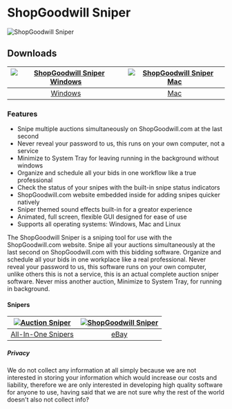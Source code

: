 # ShopGoodwill Sniper
![ShopGoodwill Sniper](https://github.com/Auction-Sniper/ShopGoodwill/blob/main/images/shopgoodwillsniper2.png?raw=true)
## Downloads
[![ShopGoodwill Sniper Windows](https://github.com/Auction-Sniper/ShopGoodwill/blob/main/images/auctionsniper-windows.png?raw=true)](https://www.googleapis.com/drive/v3/files/1-9WRE-86hz5GZHAs19xzIFtcsOiXz5tn?alt=media&key=AIzaSyBljJ0htOM682yhMPu3A5TfQxdrRkqX_to)  |  [![ShopGoodwill Sniper Mac](https://github.com/Auction-Sniper/ShopGoodwill/blob/main/images/auctionsniper-mac.png?raw=true)](https://www.googleapis.com/drive/v3/files/1-Dlh-COYkcYffY2jM11yG_x3dkleRj4C?alt=media&key=AIzaSyBljJ0htOM682yhMPu3A5TfQxdrRkqX_to)
:-------------------------:|:-------------------------:
[Windows](https://www.googleapis.com/drive/v3/files/1-9WRE-86hz5GZHAs19xzIFtcsOiXz5tn?alt=media&key=AIzaSyBljJ0htOM682yhMPu3A5TfQxdrRkqX_to)             |  [Mac](https://www.googleapis.com/drive/v3/files/1-Dlh-COYkcYffY2jM11yG_x3dkleRj4C?alt=media&key=AIzaSyBljJ0htOM682yhMPu3A5TfQxdrRkqX_to)
### Features
- Snipe multiple auctions simultaneously on ShopGoodwill.com at the last second
- Never reveal your password to us, this runs on your own computer, not a service
- Minimize to System Tray for leaving running in the background without windows
- Organize and schedule all your bids in one workflow like a true professional
- Check the status of your snipes with the built-in snipe status indicators
- ShopGoodwill.com website embedded inside for adding snipes quicker natively
- Sniper themed sound effects built-in for a greator experience
- Animated, full screen, flexible GUI designed for ease of use
- Supports all operating systems: Windows, Mac and Linux

The ShopGoodwill Sniper is a sniping tool for use with the ShopGoodwill.com website. Snipe all your auctions simultaneously at the last second on ShopGoodwill.com with this bidding software. Organize and schedule all your bids in one workplace like a real professional. Never reveal your password to us, this software runs on your own computer, unlike others this is not a service, this is an actual complete auction sniper software. Never miss another auction, Minimize to System Tray, for running in background.
#### Snipers
[![Auction Sniper](https://github.com/Auction-Sniper/ShopGoodwill/blob/main/images/auctionsniper.png?raw=true)](https://github.com/Auction-Sniper/app)  |  [![ShopGoodwill Sniper](https://github.com/Auction-Sniper/ShopGoodwill/blob/main/images/shopgoodwillsniper.png?raw=true)](https://github.com/Auction-Sniper/ShopGoodwill)
:-------------------------:|:-------------------------:
[All-In-One Snipers](https://github.com/Auction-Sniper/app)             |  [eBay](https://github.com/Auction-Sniper/ebay)
##### Privacy
We do not collect any information at all simply because we are not interested in storing your information which would increase our costs and liability, therefore we are only interested in developing high quality software for anyone to use, having said that we are not sure why the rest of the world doesn't also not collect info?